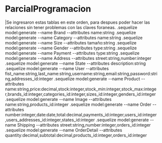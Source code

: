 # ParcialProgramacion
|Se ingresaron estas tablas en este orden, para despues poder hacer las relaciones sin tener problemas con las claves foraneas.
.sequelize model:generate --name Brand --attributes name:string
.sequelize model:generate --name Category --attributes name:string
.sequelize model:generate --name Size --attributes tamaño:string
.sequelize model:generate --name Gender --attributes type:string
.sequelize model:generate --name Payment --attributes type:string
.sequelize model:generate --name Address --attributes street:string,number:integer
.sequelize model:generate --name State --attributes description:string
.sequelize model:generate --name User --attributes fist_name:string,last_name:string,username:string,email:string,password:string,addresses_id:integer
.sequelize model:generate --name Product --attributes name:string,price:decimal,stock:integer,stock_min:integer,stock_max:integer,brands_id:integer,categories_id:integer,sizes_id:integer,genders_id:integer
.sequelize model:generate --name Image --attributes name:string,products_id:integer
.sequelize model:generate --name Order --attributes number:integer,date:date,total:decimal,payments_id:integer,users_id:integer,users_addresses_id:integer,states_id:integer
.sequelize model:generate --name Shipping --attributes street:string,number:integer,orders_id:integer
.sequelize model:generate --name OrderDetail --attributes quantity:decimal,subtotal:decimal,products_id:integer,orders_id:integer
